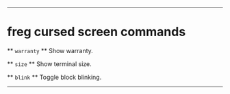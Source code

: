 -------------------------------------------------------------
freg cursed screen commands
===========================

** `warranty` **
Show warranty.

** `size` **
Show terminal size.

** `blink` **
Toggle block blinking.

-------------------------------------------------------------
